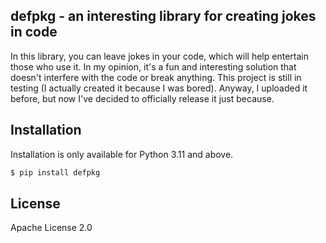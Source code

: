 ## defpkg - an interesting library for creating jokes in code
In this library, you can leave jokes in your code, which will help entertain those who use it. In my opinion, it's a fun and interesting solution that doesn't interfere with the code or break anything. This project is still in testing (I actually created it because I was bored). Anyway, I uploaded it before, but now I've decided to officially release it just because. 

## Installation
Installation is only available for Python 3.11 and above.
```bash
$ pip install defpkg
```

## License
Apache License 2.0
